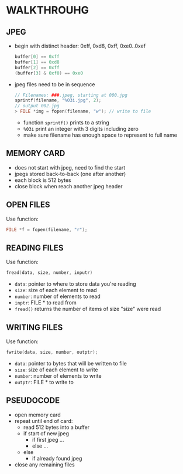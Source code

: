 # WALKTHROUHG

## JPEG

- begin with distinct header:
  0xff, 0xd8, 0xff, 0xe0..0xef

  ```c
  buffer[0] == 0xff
  buffer[1] == 0xd8
  buffer[2] == 0xff
  (buffer[3] & 0xf0) == 0xe0
  ```

- jpeg files need to be in sequence

  ```c
  // Filenames: ###.jpeg, starting at 000.jpg
  sprintf(filename, "%03i.jpg", 2);
  // output 002.jpg
  > FILE *img = fopen(filename, "w"); // write to file
  ```

  - function `sprintf()` prints to a string
  - `%03i` print an integer with 3 digits including zero
  - make sure filename has enough space to represent to full name

## MEMORY CARD

- does not start with jpeg, need to find the start
- jpegs stored back-to-back (one after another)
- each block is 512 bytes
- close block when reach another jpeg header

## OPEN FILES

Use function:

```c
FILE *f = fopen(filename, "r");
```

## READING FILES

Use function:

```c
fread(data, size, number, inputr)
```

- `data`:   pointer to where to store data you're reading
- `size`:   size of each element to read
- `number`: number of elements to read
- `inptr`:  FILE * to read from
- `fread()` returns the number of items of size "size" were read

## WRITING FILES

Use function:

```c
fwrite(data, size, number, outptr);
```

- `data`:   pointer to bytes that will be written to file
- `size`:   size of each element to write
- `number`: number of elements to write
- `outptr`: FILE * to write to

## PSEUDOCODE

- open memory card
- repeat until end of card:
  - read 512 bytes into a buffer
  - if start of new jpeg
    - if first jpeg ...
    - else ...
  - else
    - if already found jpeg
- close any remaining files